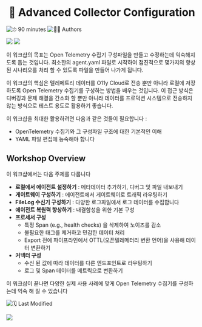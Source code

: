 <h1 align="center">🚀 Advanced Collector Configuration</h1>

![⏱ 90 minutes](https://img.shields.io/badge/Duration-90%20minutes-purple)
![👨‍💻 Authors](https://img.shields.io/badge/Authors-SooKyungKim-blue)

<p align="left">
  <img src="https://img.shields.io/badge/Duration-90%20minutes-purple">
  <img src="https://img.shields.io/badge/Authors-SooKyungKim-blue">
</p>

이 워크샵의 목표는 Open Telemetry 수집기 구성파일을 만들고 수정하는데 익숙해지도록 돕는 것입니다. 최소한의 agent.yaml 파일로 시작하여 점진적으로 몇가지의 향상된 시나리오를 처리 할 수 있도록 파일을 만들어 나가게 됩니다.

이 워크샵의 핵심은 텔레메트리 데이터를 O11y Cloud로 전송 뿐만 아니라 로컬에 저장하도록 Open Telemetry 수집기를 구성하는 방법을 배우는 것입니다. 이 접근 방식은 디버깅과 문제 해결을 간소화 할 뿐만 아니라 데이터를 프로덕션 시스템으로 전송하지 않는 방식으로 테스트 용도로 활용하기 좋습니다.

이 워크샵을 최대한 활용하려면 다음과 같은 것들이 필요합니다 :

- OpenTelemetry 수집기와 그 구성파일 구조에 대한 기본적인 이해
- YAML 파일 편집에 능숙해야 합니다

## Workshop Overview

이 워크샵에서는 다음 주제를 다룹니다

- **로컬에서 에이전트 설정하기** : 메타데이터 추가하기, 디버그 및 파일 내보내기
- **게이트웨이 구성하기** : 에이전트에서 게이트웨이로 트래픽 라우팅하기
- **FileLog 수신기 구성하기** : 다양한 로그파일에서 로그 데이터를 수집합니다
- **에이전트 복원력 향상하기** : 내결함성을 위한 기본 구성
- **프로세서 구성**
  - 특정 Span (e.g., health checks) 을 삭제하여 노이즈를 감소
  - 불필요한 태그를 제거하고 민감한 데이터 처리
  - Export 전에 파이프라인에서 OTTL(오픈텔레메터리 변환 언어)을 사용해 데이터 변환하기
- **커넥터 구성**
  - 수신 된 값에 따라 데이터를 다른 엔드포인트로 라우팅하기
  - 로그 및 Span 데이터를 메트릭으로 변환하기

이 워크샵이 끝나면 다양한 실제 사용 사례에 맞게 Open Telemetry 수집기를 구성하는데 익숙 해 질 수 있습니다

![🗓 Last Modified](https://img.shields.io/badge/Last_Modified-2025--04--09-FFA500)

<p align="left">
  <img src="https://img.shields.io/badge/Last_Modified-2025--04--09-FFA500">
</p>
